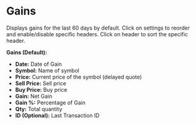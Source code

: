 # **Gains**

Displays gains for the last 60 days by default. 
Click on settings to reorder and enable/disable specific headers.
Click on header to sort the specific header.

**Gains (Default):**
  - **Date:** Date of Gain
  - **Symbol:** Name of symbol
  - **Price:** Current price of the symbol (delayed quote)
  - **Sell Price:** Sell price
  - **Buy Price:** Buy price
  - **Gain:** Net Gain
  - **Gain %:** Percentage of Gain
  - **Qty:** Total quantity
  - **ID (Optional):** Last Transaction ID 
